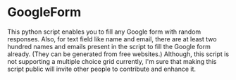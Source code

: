 # GoogleForm
This python script enables you to fill any Google form with random responses. Also, for text field like name and email, there are at least two hundred names and emails present in the script to fill the Google form already. (They can be generated from free websites.)  Although, this script is not supporting a multiple choice grid currently, I'm sure that making this script public will invite other people to contribute and enhance it.
